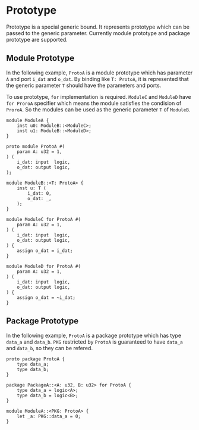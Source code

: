 # Prototype

Prototype is a special generic bound. It represents prototype which can be passed to the generic parameter.
Currently module prototype and package prototype are supported.

## Module Prototype

In the following example, `ProtoA` is a module prototype which has parameter `A` and port `i_dat` and `o_dat`.
By binding like `T: ProtoA`, it is represented that the generic parameter `T` should have the parameters and ports.

To use prototype, `for` implementation is required. `ModuleC` and `ModuleD` have `for ProroA` specifier which means the module satisfies the condision of `ProroA`.
So the modules can be used as the generic parameter `T` of `ModuleB`.

```veryl,playground
module ModuleA {
    inst u0: ModuleB::<ModuleC>;
    inst u1: ModuleB::<ModuleD>;
}

proto module ProtoA #(
    param A: u32 = 1,
) (
    i_dat: input  logic,
    o_dat: output logic,
);

module ModuleB::<T: ProtoA> {
    inst u: T (
        i_dat: 0,
        o_dat: _,
    );
}

module ModuleC for ProtoA #(
    param A: u32 = 1,
) (
    i_dat: input  logic,
    o_dat: output logic,
) {
    assign o_dat = i_dat;
}

module ModuleD for ProtoA #(
    param A: u32 = 1,
) (
    i_dat: input  logic,
    o_dat: output logic,
) {
    assign o_dat = ~i_dat;
}
```

## Package Prototype

In the following example, `ProtoA` is a package prototype which has type `data_a` and `data_b`.
`PKG` restricted by `ProtoA` is guaranteed to have `data_a` and `data_b`, so they can be refered.

```veryl,playground
proto package ProtoA {
    type data_a;
    type data_b;
}

package PackageA::<A: u32, B: u32> for ProtoA {
    type data_a = logic<A>;
    type data_b = logic<B>;
}

module ModuleA::<PKG: ProtoA> {
    let _a: PKG::data_a = 0;
}
```
